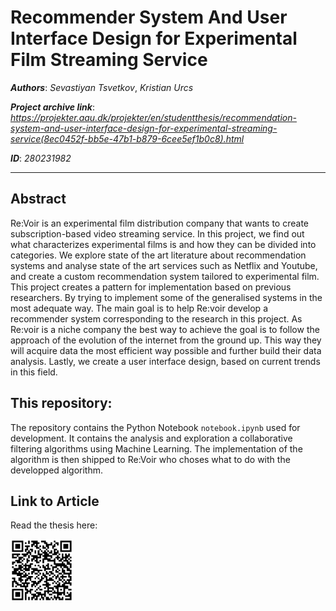 # Recommender System And User Interface Design for Experimental Film Streaming Service

***Authors***: *Sevastiyan Tsvetkov*, *Kristian Urcs*

***Project archive link***: *https://projekter.aau.dk/projekter/en/studentthesis/recommendation-system-and-user-interface-design-for-experimental-streaming-service(8ec0452f-bb5e-47b1-b879-6cee5ef1b0c8).html* 

***ID***: *280231982*

---

## Abstract

Re:Voir is an experimental film distribution company that wants to create subscription-based video streaming service. In this project, we find out what characterizes experimental films is and how they can be divided into categories. We explore state of the art literature about recommendation systems and analyse state of the art services such as Netflix and Youtube, and create a custom recommendation system tailored to experimental film. This project creates a pattern for implementation based on previous researchers. By trying to implement some of the generalised systems in the most adequate way. The main goal is to help Re:voir develop a recommender system corresponding to the research in this project. As Re:voir is a niche company the best way to achieve the goal is to follow the approach of the evolution of the internet from the ground up. This way they will acquire data the most efficient way possible and further build their data analysis. Lastly, we create a user interface design, based on current trends in this field.

## This repository: 

The repository contains the Python Notebook `notebook.ipynb` used for development. It contains the analysis and exploration a collaborative filtering algorithms using Machine Learning. The implementation of the algorithm is then shipped to Re:Voir who choses what to do with the developped algorithm.


## Link to Article

Read the thesis here:

<img src="qrcode.png" width="100" height="100" />
